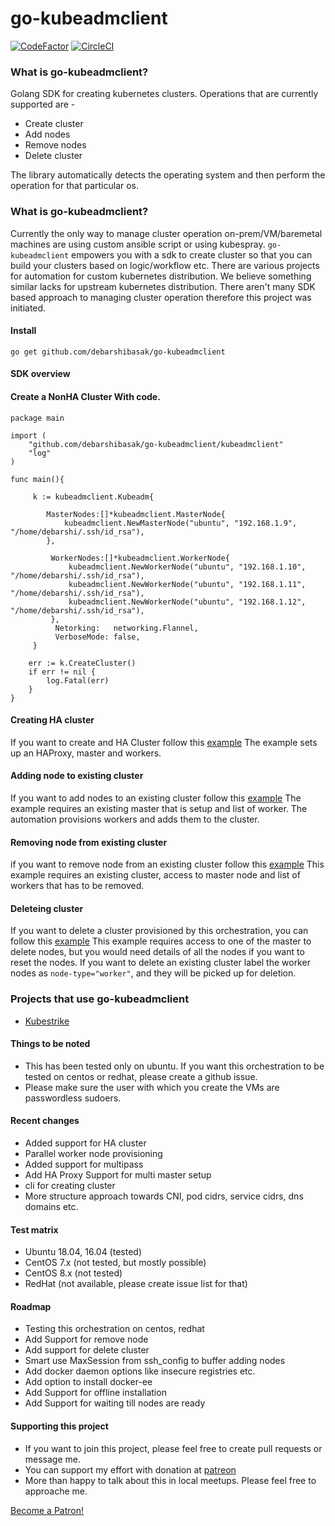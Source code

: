 # go-kubeadmclient

[![CodeFactor](https://www.codefactor.io/repository/github/debarshibasak/go-kubeadmclient/badge)](https://www.codefactor.io/repository/github/debarshibasak/go-kubeadmclient) [![CircleCI](https://circleci.com/gh/debarshibasak/go-kubeadmclient.svg?style=svg)](https://circleci.com/gh/debarshibasak/go-kubeadmclient)

### What is go-kubeadmclient?

Golang SDK for creating kubernetes clusters. Operations that are currently supported are -

- Create cluster
- Add nodes
- Remove nodes
- Delete cluster
 
The library automatically detects the operating system 
and then perform the operation for that particular os.

### What is go-kubeadmclient?

Currently the only way to manage cluster operation on-prem/VM/baremetal machines are using custom ansible script or using kubespray.
`go-kubeadmclient` empowers you with a sdk to create cluster so that you can build your clusters based on logic/workflow etc. 
There are various projects for automation for custom kubernetes distribution. We believe something similar lacks for upstream kubernetes distribution. 
There aren't many SDK based approach to managing cluster operation therefore this project was initiated. 

#### Install
```
go get github.com/debarshibasak/go-kubeadmclient
```

#### SDK overview

#### Create a NonHA Cluster With code.

```
package main

import (
	"github.com/debarshibasak/go-kubeadmclient/kubeadmclient"
	"log"
)

func main(){

	 k := kubeadmclient.Kubeadm{

	 	MasterNodes:[]*kubeadmclient.MasterNode{
			kubeadmclient.NewMasterNode("ubuntu", "192.168.1.9", "/home/debarshi/.ssh/id_rsa"),
		},

		 WorkerNodes:[]*kubeadmclient.WorkerNode{
			 kubeadmclient.NewWorkerNode("ubuntu", "192.168.1.10", "/home/debarshi/.ssh/id_rsa"),
			 kubeadmclient.NewWorkerNode("ubuntu", "192.168.1.11", "/home/debarshi/.ssh/id_rsa"),
			 kubeadmclient.NewWorkerNode("ubuntu", "192.168.1.12", "/home/debarshi/.ssh/id_rsa"),
		 },
	      Netorking:   networking.Flannel,
          VerboseMode: false,
	 }

	err := k.CreateCluster()
	if err != nil {
		log.Fatal(err)
	}
}
```

#### Creating HA cluster
If you want to create and HA Cluster follow this [example](https://github.com/debarshibasak/go-kubeadmclient/blob/master/examples/create_cluster_example.go#L50)
The example sets up an HAProxy, master and workers.

#### Adding node to existing cluster
If you want to add nodes to an existing cluster follow this [example](https://github.com/debarshibasak/go-kubeadmclient/blob/master/examples/add_node_example.go)
The example requires an existing master that is setup and list of worker. The automation provisions workers and adds them to the cluster.

#### Removing node from existing cluster
if you want to remove node from an existing cluster follow this [example](https://github.com/debarshibasak/go-kubeadmclient/blob/master/examples/remove_node_example.go)
This example requires an existing cluster, access to master node and list of workers that has to be removed.

#### Deleteing cluster
If you want to delete a cluster provisioned by this orchestration, you can follow this [example](https://github.com/debarshibasak/go-kubeadmclient/blob/master/examples/delete_cluster_example.go)
This example requires access to one of the master to delete nodes, but you would need details of all the nodes if you want to reset the nodes.
If you want to delete an existing cluster label the worker nodes as `node-type="worker"`, and they will be picked up for deletion.

### Projects that use go-kubeadmclient
- [Kubestrike](https://github.com/debarshibasak/kubestrike)

#### Things to be noted
- This has been tested only on ubuntu. If you want this orchestration to be tested on centos or redhat, 
please create a github issue.
- Please make sure the user with which you create the VMs are passwordless sudoers.

#### Recent changes
- Added support for HA cluster
- Parallel worker node provisioning
- Added support for multipass
- Add HA Proxy Support for multi master setup
- cli for creating cluster
- More structure approach towards CNI, pod cidrs, service cidrs, dns domains etc.

#### Test matrix
- Ubuntu 18.04, 16.04 (tested)
- CentOS 7.x (not tested, but mostly possible)
- CentOS 8.x (not tested)
- RedHat (not available, please create issue list for that)

#### Roadmap
- Testing this orchestration on centos, redhat
- Add Support for remove node
- Add support for delete cluster
- Smart use MaxSession from ssh_config to buffer adding nodes
- Add docker daemon options like insecure registries etc.
- Add option to install docker-ee
- Add Support for offline installation
- Add Support for waiting till nodes are ready

#### Supporting this project
- If you want to join this project, please feel free to create pull requests or message me.
- You can support my effort with donation at [patreon](https://www.patreon.com/bePatron?u=31747625)
- More than happy to talk about this in local meetups. Please feel free to approache me.

<a href="https://www.patreon.com/bePatron?u=31747625" data-patreon-widget-type="become-patron-button">Become a Patron!</a><script async src="https://c6.patreon.com/becomePatronButton.bundle.js"></script>
